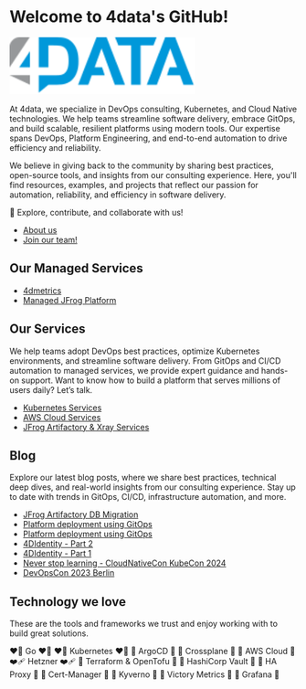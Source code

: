 # Welcome to 4data's GitHub!

[<img src="https://raw.githubusercontent.com/4data-ch/.github/main/profile/images/4data.svg" alt="4data" height="100"/>](https://4data.ch/)

At 4data, we specialize in DevOps consulting, Kubernetes, and Cloud Native technologies. We help teams streamline software delivery, embrace GitOps, and build scalable, resilient platforms using modern tools. Our expertise spans DevOps, Platform Engineering, and end-to-end automation to drive efficiency and reliability.

We believe in giving back to the community by sharing best practices, open-source tools, and insights from our consulting experience. Here, you'll find resources, examples, and projects that reflect our passion for automation, reliability, and efficiency in software delivery.

🚀 Explore, contribute, and collaborate with us!

- [About us](https://4data.ch/en/company/)
- [Join our team!](https://4data.ch/en/careers/)

## Our Managed Services

- [4dmetrics](https://4data.ch/en/services/managed-services/4dmetrics)
- [Managed JFrog Platform](https://4data.ch/en/services/managed-services/jfrog-platform)

## Our Services

We help teams adopt DevOps best practices, optimize Kubernetes environments, and streamline software delivery. From GitOps and CI/CD automation to managed services, we provide expert guidance and hands-on support. Want to know how to build a platform that serves millions of users daily? Let’s talk.

- [Kubernetes Services](https://4data.ch/en/services/consulting-and-engineering/kubernetes)
- [AWS Cloud Services](https://4data.ch/en/services/consulting-and-engineering/aws)
- [JFrog Artifactory & Xray Services](https://4data.ch/en/services/consulting-and-engineering/jfrog-artifactory-xray)


## Blog

Explore our latest blog posts, where we share best practices, technical deep dives, and real-world insights from our consulting experience. Stay up to date with trends in GitOps, CI/CD, infrastructure automation, and more.

- [JFrog Artifactory DB Migration](https://4data.ch/en/blog/jfrog-artifactory-db-migration/)
- [Platform deployment using GitOps](https://4data.ch/en/blog/platform-deployment-using-gitops/)
- [Platform deployment using GitOps](https://4data.ch/en/blog/why_we_paid_a_bug_bounty_hunter/)
- [4DIdentity - Part 2](https://4data.ch/en/blog/4ditentity_part_2/)
- [4DIdentity - Part 1](https://4data.ch/en/blog/4ditentity_part_1/)
- [Never stop learning - CloudNativeCon KubeCon 2024](https://4data.ch/en/blog/never-stop-learning-kube-con-2024/)
- [DevOpsCon 2023 Berlin](https://4data.ch/en/blog/devopscon_berlin_2023/https://4data.ch/en/blog/never-stop-learning-kube-con-2024/)

## Technology we love

These are the tools and frameworks we trust and enjoy working with to build great solutions.

:heart_on_fire: Go :heart_on_fire:
:heart_on_fire: Kubernetes :heart_on_fire:
:yellow_heart: ArgoCD :yellow_heart:
:orange_heart: Crossplane :orange_heart:
:green_heart: AWS Cloud :green_heart:
:mending_heart: Hetzner :mending_heart:
:purple_heart: Terraform & OpenTofu :purple_heart:
:purple_heart: HashiCorp Vault :purple_heart:
:purple_heart: HA Proxy :purple_heart:
:purple_heart: Cert-Manager :purple_heart:
:purple_heart: Kyverno :purple_heart:
:purple_heart: Victory Metrics :purple_heart:
:purple_heart: Grafana :purple_heart: